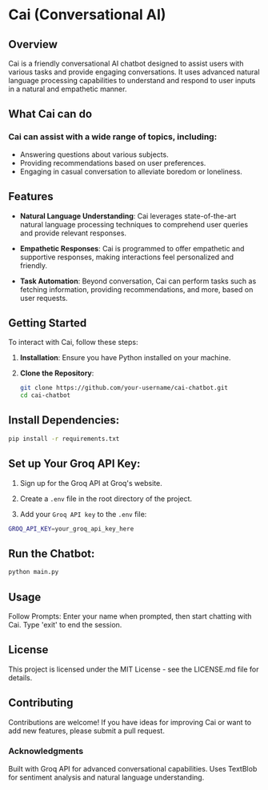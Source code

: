 # Cai (Conversational AI)

## Overview
Cai is a friendly conversational AI chatbot designed to assist users with various tasks and provide engaging conversations. It uses advanced natural language processing capabilities to understand and respond to user inputs in a natural and empathetic manner.

## What Cai can do

### Cai can assist with a wide range of topics, including:

- Answering questions about various subjects.
- Providing recommendations based on user preferences.
- Engaging in casual conversation to alleviate boredom or loneliness.

## Features
- **Natural Language Understanding**: Cai leverages state-of-the-art natural language processing techniques to comprehend user queries and provide relevant responses.

- **Empathetic Responses**: Cai is programmed to offer empathetic and supportive responses, making interactions feel personalized and friendly.

- **Task Automation**: Beyond conversation, Cai can perform tasks such as fetching information, providing recommendations, and more, based on user requests.

## Getting Started

To interact with Cai, follow these steps:

1. **Installation**: Ensure you have Python installed on your machine.

2. **Clone the Repository**:
   ```bash
   git clone https://github.com/your-username/cai-chatbot.git
   cd cai-chatbot

## Install Dependencies:

```bash
pip install -r requirements.txt
```

## Set up Your Groq API Key:
1. Sign up for the Groq API at Groq's website.

2. Create a `.env` file in the root directory of the project.

3. Add your `Groq API key` to the `.env` file:

```bash
GROQ_API_KEY=your_groq_api_key_here
```
## Run the Chatbot:

```bash
python main.py
```
## Usage
Follow Prompts: Enter your name when prompted, then start chatting with Cai. Type 'exit' to end the session.

## License
This project is licensed under the MIT License - see the LICENSE.md file for details.

## Contributing
Contributions are welcome! If you have ideas for improving Cai or want to add new features, please submit a pull request.

### Acknowledgments
Built with Groq API for advanced conversational capabilities.
Uses TextBlob for sentiment analysis and natural language understanding.
